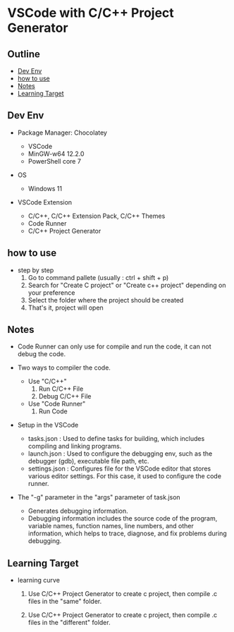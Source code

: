 # VSCode with C/C++ Project Generator #

## Outline ##

* [Dev Env](#dev-env)
* [how to use](#how-to-use)
* [Notes](#notes)
* [Learning Target](#learning-target)

## Dev Env ##

* Package Manager: Chocolatey
  * VSCode
  * MinGW-w64 12.2.0
  * PowerShell core 7

* OS
  * Windows 11

* VSCode Extension
  * C/C++, C/C++ Extension Pack, C/C++ Themes
  * Code Runner
  * C/C++ Project Generator

## how to use ##

* step by step
  1. Go to command pallete (usually : ctrl + shift + p)
  2. Search for "Create C project" or "Create c++ project" depending on your preference
  3. Select the folder where the project should be created
  4. That's it, project will open

## Notes ##

* Code Runner can only use for compile and run the code, it can not debug the code.

* Two ways to compiler the code.
  * Use "C/C++"
    1. Run C/C++ File
    2. Debug C/C++ File
  * Use "Code Runner"
    1. Run Code

* Setup in the VSCode
  * tasks.json : Used to define tasks for building, which includes compiling and linking programs.
  * launch.json : Used to configure the debugging env, such as the debugger (gdb), executable file path, etc.
  * settings.json : Configures file for the VSCode editor that stores various editor settings. For this case, it used to configure the code runner.

* The "-g" parameter in the "args" parameter of task.json
  * Generates debugging information.
  * Debugging information includes the source code of the program, variable names, function names, line numbers, and other information, which helps to trace, diagnose, and fix problems during debugging.

## Learning Target ##

* learning curve

  1. Use C/C++ Project Generator to create c project, then compile .c files in the "same" folder.

  2. Use C/C++ Project Generator to create c project, then compile .c files in the "different" folder.
